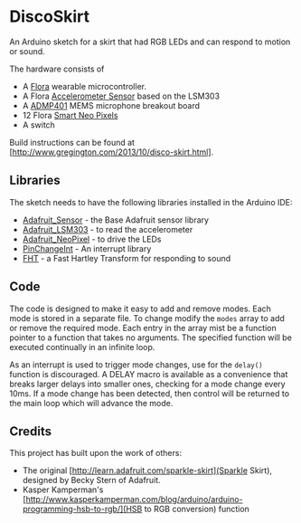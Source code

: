 DiscoSkirt
==========

An Arduino sketch for a skirt that had RGB LEDs and can respond to motion or sound.

The hardware consists of
* A [Flora](http://www.adafruit.com/products/659) wearable microcontroller.
* A Flora [Accelerometer Sensor](http://www.adafruit.com/products/1247) based on the LSM303
* A [ADMP401](https://www.sparkfun.com/products/9868) MEMS microphone breakout board
* 12 Flora [Smart Neo Pixels](http://www.adafruit.com/products/1260)
* A switch

Build instructions can be found at [http://www.gregington.com/2013/10/disco-skirt.html].


Libraries
---------
The sketch needs to have the following libraries installed in the Arduino IDE:
* [Adafruit_Sensor](https://github.com/adafruit/Adafruit_Sensor) - the Base Adafruit sensor library
* [Adafruit_LSM303](https://github.com/adafruit/Adafruit_LSM303DLHC) - to read the accelerometer
* [Adafruit_NeoPixel](https://github.com/adafruit/Adafruit_NeoPixel) - to drive the LEDs
* [PinChangeInt](https://code.google.com/p/arduino-pinchangeint/) - An interrupt library
* [FHT](http://wiki.openmusiclabs.com/wiki/ArduinoFHT) - a Fast Hartley Transform for responding to sound


Code
----

The code is designed to make it easy to add and remove modes. Each mode is stored in a separate file.
To change modify the `modes` array to add or remove the required mode. Each entry in the array mist
be a function pointer to a function that takes no arguments. The specified function will be executed
continually in an infinite loop.

As an interrupt is used to trigger mode changes, use for the `delay()` function is discouraged. A
DELAY macro is available as a convenience that breaks larger delays into smaller ones, checking
for a mode change every 10ms. If a mode change has been detected, then control will be returned
to the main loop which will advance the mode.

Credits
-------

This project has built upon the work of others:
* The original [http://learn.adafruit.com/sparkle-skirt](Sparkle Skirt), designed by Becky Stern of Adafruit.
* Kasper Kamperman's [http://www.kasperkamperman.com/blog/arduino/arduino-programming-hsb-to-rgb/](HSB to RGB conversion) function
